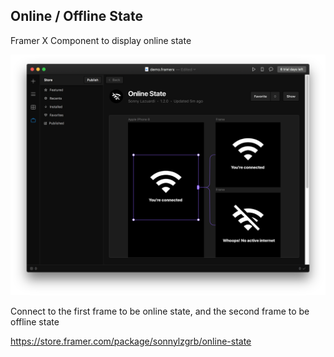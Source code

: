 ## Online / Offline State

Framer X Component to display online state

![ssdemo](ssonline.png)

Connect to the first frame to be online state, and the second frame to be offline state

https://store.framer.com/package/sonnylzgrb/online-state
